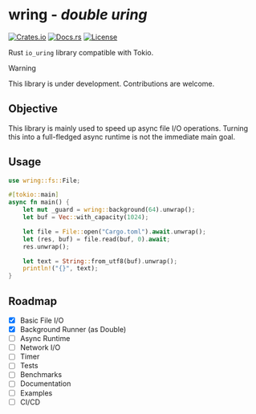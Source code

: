 # wring - *double uring*

[![Crates.io](https://img.shields.io/crates/v/wring)](https://crates.io/crates/wring)
[![Docs.rs](https://docs.rs/wring/badge.svg)](https://docs.rs/wring)
[![License](https://img.shields.io/crates/l/wring)](https://crates.io/crates/wring)

Rust `io_uring` library compatible with Tokio.

> [!WARNING]  
> This library is under development. Contributions are welcome.

## Objective

This library is mainly used to speed up async file I/O operations. Turning this into a full-fledged async runtime is not the immediate main goal.

## Usage

```rs
use wring::fs::File;

#[tokio::main]
async fn main() {
    let mut _guard = wring::background(64).unwrap();
    let buf = Vec::with_capacity(1024);

    let file = File::open("Cargo.toml").await.unwrap();
    let (res, buf) = file.read(buf, 0).await;
    res.unwrap();

    let text = String::from_utf8(buf).unwrap();
    println!("{}", text);
}
```

## Roadmap

- [x] Basic File I/O
- [x] Background Runner (as Double)
- [ ] Async Runtime
- [ ] Network I/O
- [ ] Timer
- [ ] Tests
- [ ] Benchmarks
- [ ] Documentation
- [ ] Examples
- [ ] CI/CD
